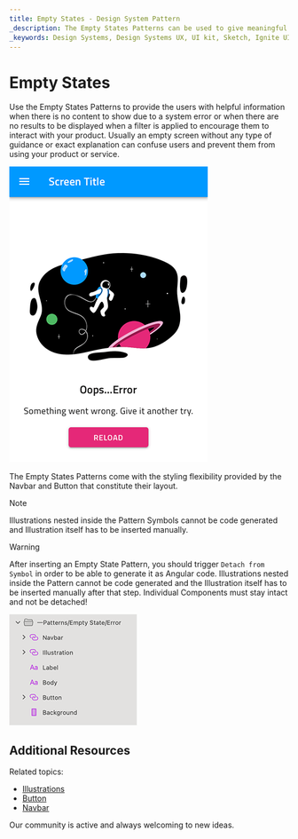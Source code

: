 ```yaml
---
title: Empty States - Design System Pattern
_description: The Empty States Patterns can be used to give meaningful feedback to the user when there is no content to show
_keywords: Design Systems, Design Systems UX, UI kit, Sketch, Ignite UI for Angular, Sketch to Angular, Angular, Angular Design System, Export code from Sketch, Design Kits for Angular, Sketch HTML, Sketch to HTML, Sketch UI kits
---
```


# Empty States

Use the Empty States Patterns to provide the users with helpful information when there is no content to show due to a system error or when there are no results to be displayed when a filter is applied to encourage them to interact with your product. Usually an empty screen without any type of guidance or exact explanation can confuse users and prevent them from using your product or service.

<img class="responsive-img" src="../images/empty-states_demo.png" srcset="../images/empty-states_demo@2x.png 2x" />

The Empty States Patterns come with the styling flexibility provided by the Navbar and Button that constitute their layout.

> [!Note]
> Illustrations nested inside the Pattern Symbols cannot be code generated and Illustration itself has to be inserted manually.

> [!WARNING]
> After inserting an Empty State Pattern, you should trigger `Detach from Symbol` in order to be able to generate it as Angular code. Illustrations nested inside the Pattern cannot be code generated and the Illustration itself has to be inserted manually after that step. Individual Components must stay intact and not be detached!

<img class="responsive-img" src="../images/empty-states_detach.png" srcset="../images/empty-states_detach@2x.png 2x" />

## Additional Resources

Related topics:

- [Illustrations](../style/illustrations.md)
- [Button](../components/button.md)
- [Navbar](../components/navbar.md)
  <div class="divider--half"></div>

Our community is active and always welcoming to new ideas.
